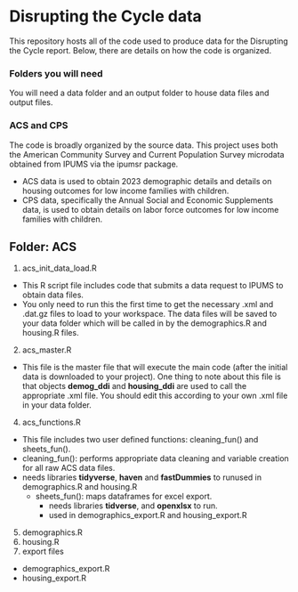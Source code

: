 # Disrupting the Cycle data
This repository hosts all of the code used to produce data for the Disrupting the Cycle report. Below, there are details on how the code is organized.

### Folders you will need
You will need a data folder and an output folder to house data files and output files.

### ACS and CPS
The code is broadly organized by the source data. This project uses both the American Community Survey and Current Population Survey microdata obtained from IPUMS via the ipumsr package.
* ACS data is used to obtain 2023 demographic details and details on housing outcomes for low income families with children.
* CPS data, specifically the Annual Social and Economic Supplements data, is used to obtain details on labor force outcomes for low income families with children.

## Folder: ACS
1. acs_init_data_load.R
* This R script file includes code that submits a data request to IPUMS to obtain data files.
* You only need to run this the first time to get the necessary .xml and .dat.gz files to load to your workspace. The data files will be saved to your data folder which will be called in by the demographics.R and housing.R files. 
2. acs_master.R
* This file is the master file that will execute the main code (after the initial data is downloaded to your project). One thing to note about this file is that objects **demog_ddi** and **housing_ddi** are used to call the appropriate .xml file. You should edit this according to your own .xml file in your data folder.
4. acs_functions.R
* This file includes two user defined functions: cleaning_fun() and sheets_fun().
*    cleaning_fun(): performs appropriate data cleaning and variable creation for all raw ACS data files.
*    needs libraries **tidyverse**, **haven** and **fastDummies** to runused in demographics.R and housing.R
      * sheets_fun(): maps dataframes for excel export.
         * needs libraries **tidverse**, and **openxlsx** to run.
         * used in demographics_export.R and housing_export.R
5. demographics.R
6. housing.R
7. export files
* demographics_export.R
* housing_export.R
